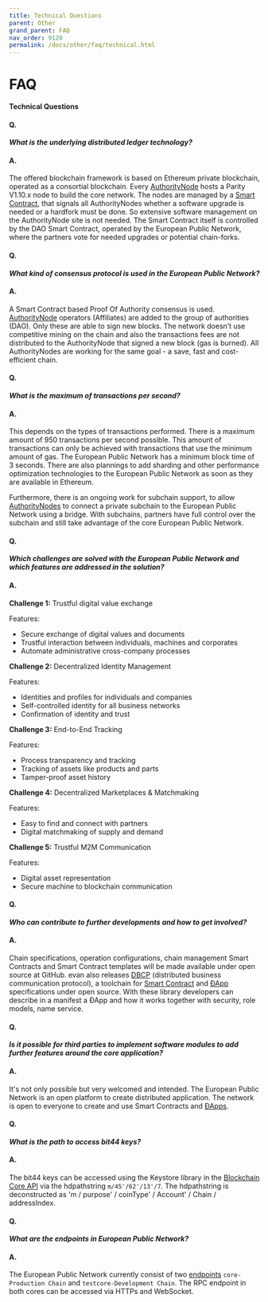 ```yaml
---
title: Technical Questions
parent: Other
grand_parent: FAQ
nav_order: 9120
permalink: /docs/other/faq/technical.html
---
```


# FAQ

**Technical Questions**

#### Q.
***What is the underlying distributed ledger technology?***

#### A.
The offered blockchain framework is based on Ethereum private blockchain, operated as a consortial blockchain.
Every [AuthorityNode](/docs/how_it_works/authoritynode.html) hosts a Parity V1.10.x node to build the core network. The nodes are managed by a [Smart Contract](/docs/developers/smart-contracts.html), that signals all AuthorityNodes whether a software upgrade is needed or a hardfork must be done. So extensive software management on the AuthorityNode site is not needed. The Smart Contract itself is controlled by the DAO Smart Contract, operated by the European Public Network, where the partners vote for needed upgrades or potential chain-forks.


#### Q.
***What kind of consensus protocol is used in the European Public Network?***

#### A.
A Smart Contract based Proof Of Authority consensus is used. [AuthorityNode](/docs/how_it_works/authoritynode.html) operators (Affiliates) are added to the group of authorities (DAO). Only these are able to sign new blocks.
The network doesn’t use competitive mining on the chain and also the transactions fees are not distributed to the AuthorityNode that signed a new block (gas is burned). All AuthorityNodes are working for the same goal - a save, fast and cost-efficient chain.

#### Q.
***What is the maximum of transactions per second?***

#### A.
This depends on the types of transactions performed. There is a maximum amount of 950 transactions per second possible. This amount of transactions can only be achieved with transactions that use the minimum amount of gas. The European Public Network has a minimum block time of 3 seconds.
There are also plannings to add sharding and other performance optimization technologies to the European Public Network as soon as they are available in Ethereum.

Furthermore, there is an ongoing work for subchain support, to allow [AuthorityNodes](/docs/how_it_works/authoritynode.html) to connect a private subchain to the European Public Network using a bridge. With subchains, partners have full control over the subchain and still take advantage of the core European Public Network.

#### Q.
***Which challenges are solved with the European Public Network and which features are addressed in the solution?***

#### A.
**Challenge 1:**    Trustful digital value exchange

Features:
* Secure exchange of digital values and documents
* Trustful interaction between individuals, machines and corporates
* Automate administrative cross-company processes

**Challenge 2:**    Decentralized Identity Management

Features:
* Identities and profiles for individuals and companies
* Self-controlled identity for all business networks
* Confirmation of identity and trust

**Challenge 3:**    End-to-End Tracking

Features:
* Process transparency and tracking
* Tracking of assets like products and parts
* Tamper-proof asset history

**Challenge 4:**    Decentralized Marketplaces & Matchmaking

Features:
* Easy to find and connect with partners
* Digital matchmaking of supply and demand

**Challenge 5:**    Trustful M2M Communication

Features:
* Digital asset representation
* Secure machine to blockchain communication

#### Q.
***Who can contribute to further developments and how to get involved?***

#### A.
Chain specifications, operation configurations, chain management Smart Contracts and Smart Contract templates will be made available under open source at GitHub.
evan also releases [DBCP](/docs/how_it_works/services/dbcp.html) (distributed business communication protocol), a toolchain for [Smart Contract](/docs/developers/smart-contracts.html) and [ÐApp](/docs/developers/ui/writing-dapps.html) specifications under open source. With these library developers can describe in a manifest a ÐApp and how it works together with security, role models, name service.


#### Q.
***Is it possible for third parties to implement software modules to add further features around the core application?***

#### A.
It's not only possible but very welcomed and intended. The European Public Network is an open platform to create distributed application. The network is open to everyone to create and use Smart Contracts and [ÐApps](/docs/developers/ui/writing-dapps.html).

#### Q.
***What is the path to access bit44 keys?***

#### A.
The bit44 keys can be accessed using the Keystore library in the [Blockchain Core API](/docs/developers/api/blockchain-core.html) via the hdpathstring `m/45'/62'/13'/7`. The hdpathstring is deconstructed as 'm / purpose' / coinType' / Account' / Chain / addressIndex.

#### Q.
***What are the endpoints in European Public Network?***

#### A.
The European Public Network currently consist of two [endpoints](/docs/developers/api/endpoints.html) `core-Production Chain` and `testcore-Development Chain`. The RPC endpoint in both cores can be accessed via HTTPs and WebSocket.